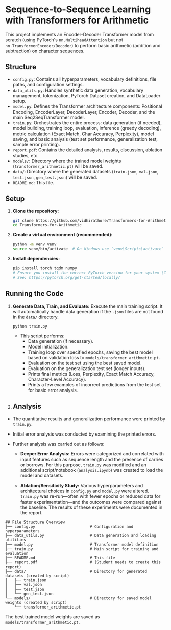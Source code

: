 # Sequence-to-Sequence Learning with Transformers for Arithmetic

This project implements an Encoder-Decoder Transformer model from scratch (using PyTorch's `nn.MultiheadAttention` but not `nn.TransformerEncoder/Decoder`) to perform basic arithmetic (addition and subtraction) on character sequences.

## Structure

*   `config.py`: Contains all hyperparameters, vocabulary definitions, file paths, and configuration settings.
*   `data_utils.py`: Handles synthetic data generation, vocabulary management, tokenization, PyTorch Dataset creation, and DataLoader setup.
*   `model.py`: Defines the Transformer architecture components: Positional Encoding, EncoderLayer, DecoderLayer, Encoder, Decoder, and the main Seq2SeqTransformer model.
*   `train.py`: Orchestrates the entire process: data generation (if needed), model building, training loop, evaluation, inference (greedy decoding), metric calculation (Exact Match, Char Accuracy, Perplexity), model saving, and basic analysis (test set performance, generalization test, sample error printing).
*   `report.pdf`: Contains the detailed analysis, results, discussion, ablation studies, etc.
*   `models/`: Directory where the trained model weights (`transformer_arithmetic.pt`) will be saved.
*   `data/`: Directory where the generated datasets (`train.json`, `val.json`, `test.json`, `gen_test.json`) will be saved.
*   `README.md`: This file.

## Setup

1.  **Clone the repository:**
    ```bash
    git clone https://github.com/vidhirathore/Transformers-for-Arithmetic.git
    cd Transformers-for-Arithmetic
    ```
2.  **Create a virtual environment (recommended):**
    ```bash
    python -m venv venv
    source venv/bin/activate  # On Windows use `venv\Scripts\activate`
    ```
3.  **Install dependencies:**
    ```bash
    pip install torch tqdm numpy
    # Ensure you install the correct PyTorch version for your system (CPU/GPU)
    # See: https://pytorch.org/get-started/locally/
    ```

## Running the Code

1.  **Generate Data, Train, and Evaluate:**
    Execute the main training script. It will automatically handle data generation if the `.json` files are not found in the `data/` directory.
    ```bash
    python train.py
    ```
    *   This script performs:
        *   Data generation (if necessary).
        *   Model initialization.
        *   Training loop over specified epochs, saving the best model based on validation loss to `models/transformer_arithmetic.pt`.
        *   Evaluation on the test set using the best saved model.
        *   Evaluation on the generalization test set (longer inputs).
        *   Prints final metrics (Loss, Perplexity, Exact Match Accuracy, Character-Level Accuracy).
        *   Prints a few examples of incorrect predictions from the test set for basic error analysis.

2.  ## Analysis

- The quantitative results and generalization performance were printed by `train.py`.
- Initial error analysis was conducted by examining the printed errors.
- Further analysis was carried out as follows:

  - **Deeper Error Analysis:** Errors were categorized and correlated with input features such as sequence length and the presence of carries or borrows. For this purpose, `train.py` was modified and an additional script/notebook (`analysis.ipynb`) was created to load the model and datasets.

  - **Ablation/Sensitivity Study:** Various hyperparameters and architectural choices in `config.py` and `model.py` were altered. `train.py` was re-run—often with fewer epochs or reduced data for faster experimentation—and the outcomes were compared against the baseline. The results of these experiments were documented in the report.

    
```
## File Structure Overview
├── config.py                        # Configuration and hyperparameters
├── data_utils.py                    # Data generation and loading utilities
├── model.py                         # Transformer model definition
├── train.py                         # Main script for training and evaluation
├── README.md                        # This file
├── report.pdf                       # (Student needs to create this report)
├── data/                            # Directory for generated datasets (created by script)
│   ├── train.json
│   ├── val.json
│   ├── test.json
│   └── gen_test.json
└── models/                          # Directory for saved model weights (created by script)
    └── transformer_arithmetic.pt
```

The best trained model weights are saved as `models/transformer_arithmetic.pt`.
